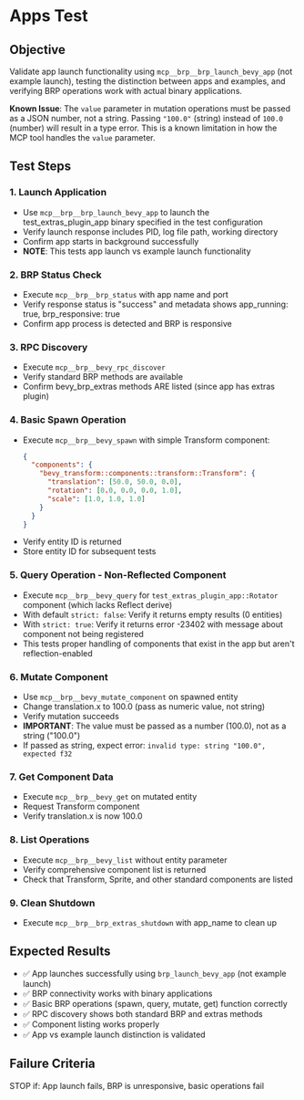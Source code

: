 # Apps Test

## Objective
Validate app launch functionality using `mcp__brp__brp_launch_bevy_app` (not example launch), testing the distinction between apps and examples, and verifying BRP operations work with actual binary applications.

**Known Issue**: The `value` parameter in mutation operations must be passed as a JSON number, not a string. Passing `"100.0"` (string) instead of `100.0` (number) will result in a type error. This is a known limitation in how the MCP tool handles the `value` parameter.

## Test Steps

### 1. Launch Application
- Use `mcp__brp__brp_launch_bevy_app` to launch the test_extras_plugin_app binary specified in the test configuration
- Verify launch response includes PID, log file path, working directory
- Confirm app starts in background successfully
- **NOTE**: This tests app launch vs example launch functionality

### 2. BRP Status Check
- Execute `mcp__brp__brp_status` with app name and port
- Verify response status is "success" and metadata shows app_running: true, brp_responsive: true
- Confirm app process is detected and BRP is responsive

### 3. RPC Discovery
- Execute `mcp__brp__bevy_rpc_discover`
- Verify standard BRP methods are available
- Confirm bevy_brp_extras methods ARE listed (since app has extras plugin)

### 4. Basic Spawn Operation
- Execute `mcp__brp__bevy_spawn` with simple Transform component:
  ```json
  {
    "components": {
      "bevy_transform::components::transform::Transform": {
        "translation": [50.0, 50.0, 0.0],
        "rotation": [0.0, 0.0, 0.0, 1.0],
        "scale": [1.0, 1.0, 1.0]
      }
    }
  }
  ```
- Verify entity ID is returned
- Store entity ID for subsequent tests

### 5. Query Operation - Non-Reflected Component
- Execute `mcp__brp__bevy_query` for `test_extras_plugin_app::Rotator` component (which lacks Reflect derive)
- With default `strict: false`: Verify it returns empty results (0 entities)
- With `strict: true`: Verify it returns error -23402 with message about component not being registered
- This tests proper handling of components that exist in the app but aren't reflection-enabled

### 6. Mutate Component
- Use `mcp__brp__bevy_mutate_component` on spawned entity
- Change translation.x to 100.0 (pass as numeric value, not string)
- Verify mutation succeeds
- **IMPORTANT**: The value must be passed as a number (100.0), not as a string ("100.0")
- If passed as string, expect error: `invalid type: string "100.0", expected f32`

### 7. Get Component Data
- Execute `mcp__brp__bevy_get` on mutated entity
- Request Transform component
- Verify translation.x is now 100.0

### 8. List Operations
- Execute `mcp__brp__bevy_list` without entity parameter
- Verify comprehensive component list is returned
- Check that Transform, Sprite, and other standard components are listed

### 9. Clean Shutdown
- Execute `mcp__brp__brp_extras_shutdown` with app_name to clean up

## Expected Results
- ✅ App launches successfully using `brp_launch_bevy_app` (not example launch)
- ✅ BRP connectivity works with binary applications
- ✅ Basic BRP operations (spawn, query, mutate, get) function correctly
- ✅ RPC discovery shows both standard BRP and extras methods
- ✅ Component listing works properly
- ✅ App vs example launch distinction is validated

## Failure Criteria
STOP if: App launch fails, BRP is unresponsive, basic operations fail
